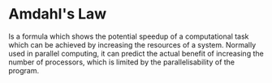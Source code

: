 # Amdahl's Law 

Is a formula which shows the potential speedup of a computational task which can be achieved by increasing the resources of a system. Normally used in parallel computing, it can predict the actual benefit of increasing the number of processors, which is limited by the parallelisability of the program.
